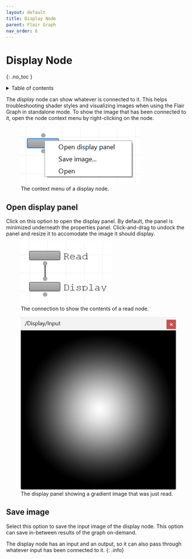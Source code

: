 ```yaml
---
layout: default
title: Display Node
parent: Flair Graph
nav_order: 6
---
```


# Display Node
{: .no_toc }

<details close markdown="block">
  <summary>
    Table of contents
  </summary>
  {: .text-delta }
1. TOC
{:toc}
</details>

The _display_ node can show whatever is connected to it. This helps troubleshooting shader styles and visualizing images when using the Flair Graph in standalone mode. To show the image that has been connected to it, open the node context menu by right-clicking on the node.

<figure class="aio-ui">
	<img src="/media/graph/nodes/display_context.png" alt="The display node context menu when right-clicking on the node">
	<figcaption>The context menu of a display node.</figcaption>
</figure>

## Open display panel
Click on this option to open the display panel. By default, the panel is minimized underneath the properties panel. Click-and-drag to undock the panel and resize it to accomodate the image it should display.

<figure class="aio-ui">
	<img src="/media/graph/nodes/read_display.png" alt="The connection to show the contents of a read node.">
	<figcaption>The connection to show the contents of a read node.</figcaption>
</figure>

<figure class="aio-ui">
	<img src="/media/graph/nodes/display_panel.png" alt="The display panel showing a gradient image">
	<figcaption>The display panel showing a gradient image that was just read.</figcaption>
</figure>

## Save image
Select this option to save the input image of the display node. This option can save in-between results of the graph on-demand.

The display node has an input and an output, so it can also pass through whatever input has been connected to it.
{: .info}